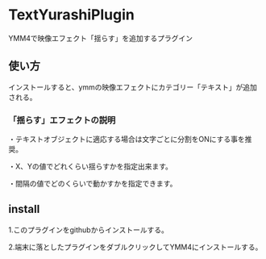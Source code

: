 # TextYurashiPlugin
YMM4で映像エフェクト「揺らす」を追加するプラグイン

## 使い方
インストールすると、ymmの映像エフェクトにカテゴリー「テキスト」が追加される。
### 「揺らす」エフェクトの説明
・テキストオブジェクトに適応する場合は文字ごとに分割をONにする事を推奨。

・X、Yの値でどれくらい揺らすかを指定出来ます。

・間隔の値でどのくらいで動かすかを指定できます。
## install
1.このプラグインをgithubからインストールする。

2.端末に落としたプラグインをダブルクリックしてYMM4にインストールする。

